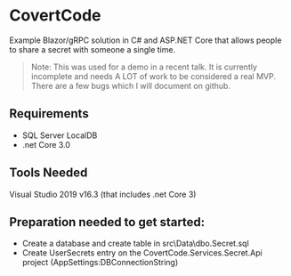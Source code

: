 # CovertCode
Example Blazor/gRPC solution in C# and ASP.NET Core that allows people to share a secret with someone a single time. 

> Note: This was used for a demo in a recent talk. It is currently incomplete and needs A LOT of work to be considered a real MVP.
> There are a few bugs which I will document on github.

## Requirements
* SQL Server LocalDB
* .net Core 3.0

## Tools Needed
Visual Studio 2019 v16.3 (that includes .net Core 3)

## Preparation needed to get started: 
* Create a database and create table in src\Data\dbo.Secret.sql
* Create UserSecrets entry on the CovertCode.Services.Secret.Api project (AppSettings:DBConnectionString) 
